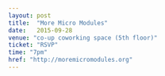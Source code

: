 ```yaml
---
layout: post
title:  "More Micro Modules"
date:   2015-09-28
venue: "co-up coworking space (5th floor)"
ticket: "RSVP"
time: "7pm"
href: "http://moremicromodules.org"
---
```

<!-- fill in the URL of your event host page if you haven't enough information for a detail page, so the event link won't point on the detail page at all -->
